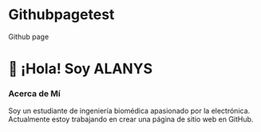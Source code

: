# Githubpagetest
Github page 

# 👋 ¡Hola! Soy ALANYS

### Acerca de Mí
Soy un estudiante de ingeniería biomédica apasionado por la electrónica. Actualmente estoy trabajando en crear una página de sitio web en GitHub.
